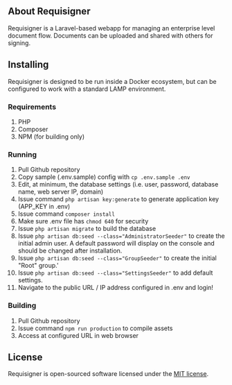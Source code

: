## About Requisigner

Requisigner is a Laravel-based webapp for managing an enterprise level document flow. Documents can be uploaded and shared
with others for signing.

## Installing

Requisigner is designed to be run inside a Docker ecosystem, but can be configured to work with a standard LAMP environment.

### Requirements

1. PHP
2. Composer
3. NPM (for building only)

### Running

1. Pull Github repository
2. Copy sample (.env.sample) config with ```cp .env.sample .env```
3. Edit, at minimum, the database settings (i.e. user, password, database name, web server IP, domain)
4. Issue command ```php artisan key:generate``` to generate application key (APP_KEY in .env)
4. Issue command ```composer install```
5. Make sure .env file has ```chmod 640``` for security
6. Issue ```php artisan migrate``` to build the database
7. Issue ```php artisan db:seed --class="AdministratorSeeder"``` to create the initial admin user. A default password will display on the console and should be changed after installation.
8. Issue ```php artisan db:seed --class="GroupSeeder"``` to create the initial "Root" group.'
9. Issue ```php artisan db:seed --class="SettingsSeeder"``` to add default settings.
10. Navigate to the public URL / IP address configured in .env and login!

### Building
1. Pull Github repository
2. Issue command ```npm run production``` to compile assets
3. Access at configured URL in web browser

## License

Requisigner is open-sourced software licensed under the [MIT license](https://opensource.org/licenses/MIT).
